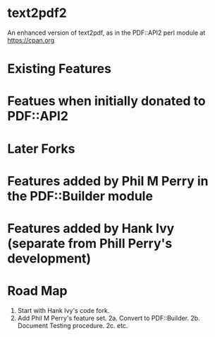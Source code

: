 # text2pdf2
An enhanced version of text2pdf, as in the PDF::API2 perl module at https://cpan.org

# Existing Features

# Featues when initially donated to PDF::API2

# Later Forks
# Features added by Phil M Perry in the PDF::Builder module

# Features added by Hank Ivy (separate from Phill Perry's development)

# Road Map
1. Start with Hank Ivy's code fork.
2. Add Phil M Perry's feature set.
2a. Convert to PDF::Builder.
2b. Document Testing procedure.
2c. etc.
